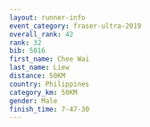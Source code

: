 ```yaml
---
layout: runner-info 
event_category: fraser-ultra-2019 
overall_rank: 42
rank: 32
bib: 5016
first_name: Chee Wai
last_name: Liew
distance: 50KM
country: Philippines
category_km: 50KM
gender: Male
finish_time: 7-47-30
---
```

